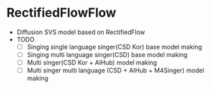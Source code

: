 # RectifiedFlowFlow

* Diffusion SVS model based on RectifiedFlow
* TODO
    - [ ] Singing single language singer(CSD Kor) base model making
    - [ ] Singing multi language singer(CSD) base model making
    - [ ] Multi singer(CSD Kor + AIHub) model making
    - [ ] Multi singer multi language (CSD + AIHub + M4Singer) model making 